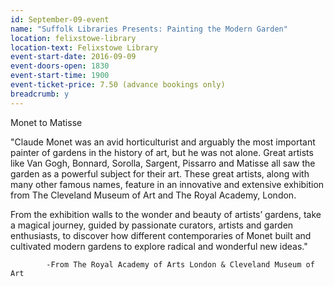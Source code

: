 ```yaml
---
id: September-09-event
name: "Suffolk Libraries Presents: Painting the Modern Garden"
location: felixstowe-library
location-text: Felixstowe Library
event-start-date: 2016-09-09
event-doors-open: 1830
event-start-time: 1900
event-ticket-price: 7.50 (advance bookings only)
breadcrumb: y
---
```


Monet to Matisse

"Claude Monet was an avid horticulturist and arguably the most important painter
of gardens in the history of art, but he was not alone. Great artists like
Van Gogh, Bonnard, Sorolla, Sargent, Pissarro and Matisse all saw the garden as
a powerful subject for their art. These great artists, along with many other
famous names, feature in an innovative and extensive exhibition from The
Cleveland Museum of Art and The Royal Academy, London.

From the exhibition walls to the wonder and beauty of artists’ gardens, take a
magical journey, guided by passionate curators, artists and garden enthusiasts,
to discover how different contemporaries of Monet built and cultivated modern
gardens to explore radical and wonderful new ideas."

            -From The Royal Academy of Arts London & Cleveland Museum of Art
